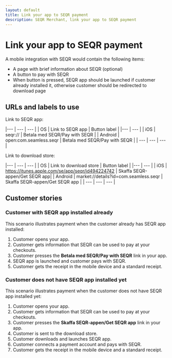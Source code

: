 ```yaml
---
layout: default
title: Link your app to SEQR payment
description: SEQR Merchant, link your app to SEQR payment
---
```



# Link your app to SEQR payment

A mobile integration with SEQR would contain the following items:

* A page with brief information about SEQR (optional)
* A button to pay with SEQR
* When button is pressed, SEQR app should be launched if customer already installed it, otherwise customer should be redirected to download page


## URLs and labels to use

Link to SEQR app:

|--- |  --- | --- |
|  OS | Link to SEQR app | Button label |
|--- | --- |
| iOS | seqr:// | Betala med SEQR/Pay with SEQR |
| Android | open:com.seamless.seqr | Betala med SEQR/Pay with SEQR |
| --- | --- | --- |


Link to download store:

|--- |  --- | --- |
|  OS | Link to download store | Button label |
|--- | --- |
| iOS | https://itunes.apple.com/se/app/seqr/id494224742 | Skaffa SEQR-appen/Get SEQR app|
| Android | market://details?id=com.seamless.seqr | Skaffa SEQR-appen/Get SEQR app |
| --- | --- | --- |



## Customer stories

### Customer with SEQR app installed already

This scenario illustrates payment when the customer already has SEQR app installed:

1.	Customer opens your app.
2.	Customer gets information that SEQR can be used to pay at your checkouts.
3.	Customer presses the **Betala med SEQR/Pay with SEQR** link in your app.
4.	SEQR app is launched and customer pays with SEQR.
5.	Customer gets the receipt in the mobile device and a standard receipt.



### Customer does not have SEQR app installed yet

This scenario illustrates payment when the customer does not have SEQR app installed yet:

1.	Customer opens your app.
2.	Customer gets information that SEQR can be used to pay at your checkouts.
3.	Customer presses the **Skaffa SEQR-appen/Get SEQR app** link in your app.
4.	Customer is sent to the download store.
5.	Customer downloads and launches SEQR app. 
6.	Customer connects a payment account and pays with SEQR.
7.	Customer gets the receipt in the mobile device and a standard receipt.

